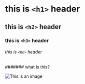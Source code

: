 # this is `<h1>` header 
## this is `<h2>` header
### this is `<h3>` header

###### this is `<h6>` header
####### what is this?

![This is an image](https://octodex.github.com/images/yaktocat.png)
